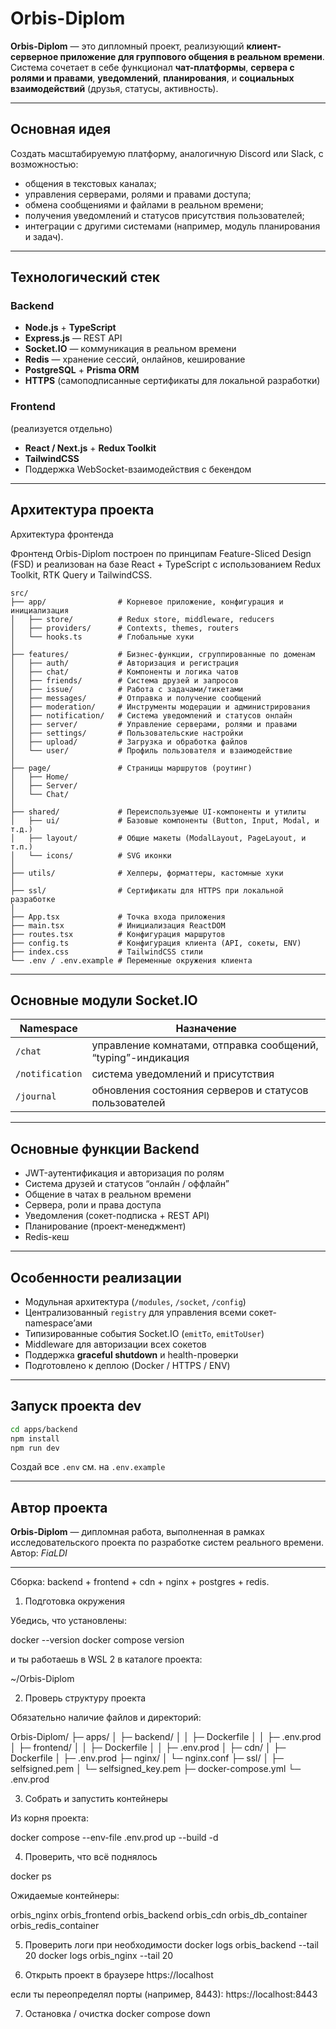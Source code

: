 # **Orbis-Diplom**

**Orbis-Diplom** — это дипломный проект, реализующий **клиент-серверное приложение для группового общения в реальном времени**.
Система сочетает в себе функционал **чат-платформы**, **сервера с ролями и правами**, **уведомлений**, **планирования**, и **социальных взаимодействий** (друзья, статусы, активность).

---

## Основная идея

Создать масштабируемую платформу, аналогичную Discord или Slack, с возможностью:

* общения в текстовых каналах;
* управления серверами, ролями и правами доступа;
* обмена сообщениями и файлами в реальном времени;
* получения уведомлений и статусов присутствия пользователей;
* интеграции с другими системами (например, модуль планирования и задач).

---

## Технологический стек

### **Backend**

* **Node.js** + **TypeScript**
* **Express.js** — REST API
* **Socket.IO** — коммуникация в реальном времени
* **Redis** — хранение сессий, онлайнов, кеширование
* **PostgreSQL** + **Prisma ORM**
* **HTTPS** (самоподписанные сертификаты для локальной разработки)

### **Frontend**

(реализуется отдельно)

* **React / Next.js** + **Redux Toolkit**
* **TailwindCSS** 
* Поддержка WebSocket-взаимодействия с бекендом

---

## Архитектура проекта
Архитектура фронтенда

Фронтенд Orbis-Diplom построен по принципам Feature-Sliced Design (FSD) и реализован на базе React + TypeScript с использованием Redux Toolkit, RTK Query и TailwindCSS.

```
src/
├── app/                # Корневое приложение, конфигурация и инициализация
│   ├── store/          # Redux store, middleware, reducers
│   ├── providers/      # Contexts, themes, routers
│   └── hooks.ts        # Глобальные хуки
│
├── features/           # Бизнес-функции, сгруппированные по доменам
│   ├── auth/           # Авторизация и регистрация
│   ├── chat/           # Компоненты и логика чатов
│   ├── friends/        # Система друзей и запросов
│   ├── issue/          # Работа с задачами/тикетами
│   ├── messages/       # Отправка и получение сообщений
│   ├── moderation/     # Инструменты модерации и администрирования
│   ├── notification/   # Система уведомлений и статусов онлайн
│   ├── server/         # Управление серверами, ролями и правами
│   ├── settings/       # Пользовательские настройки
│   ├── upload/         # Загрузка и обработка файлов
│   └── user/           # Профиль пользователя и взаимодействие
│
├── page/               # Страницы маршрутов (роутинг)
│   ├── Home/
│   ├── Server/
│   └── Chat/
│
├── shared/             # Переиспользуемые UI-компоненты и утилиты
│   ├── ui/             # Базовые компоненты (Button, Input, Modal, и т.д.)
│   ├── layout/         # Общие макеты (ModalLayout, PageLayout, и т.п.)
│   └── icons/          # SVG иконки
│
├── utils/              # Хелперы, форматтеры, кастомные хуки
│
├── ssl/                # Сертификаты для HTTPS при локальной разработке
│
├── App.tsx             # Точка входа приложения
├── main.tsx            # Инициализация ReactDOM
├── routes.tsx          # Конфигурация маршрутов
├── config.ts           # Конфигурация клиента (API, сокеты, ENV)
├── index.css           # TailwindCSS стили
└── .env / .env.example # Переменные окружения клиента
```

---

## Основные модули Socket.IO

| Namespace       | Назначение                                                   |
| --------------- | ------------------------------------------------------------ |
| `/chat`         | управление комнатами, отправка сообщений, “typing”-индикация |
| `/notification` | система уведомлений и присутствия                            |
| `/journal`      | обновления состояния серверов и статусов пользователей       |

---

## Основные функции Backend

* JWT-аутентификация и авторизация по ролям
* Система друзей и статусов “онлайн / оффлайн”
* Общение в чатах в реальном времени
* Сервера, роли и права доступа
* Уведомления (сокет-подписка + REST API)
* Планирование (проект-менеджмент)
* Redis-кеш

---

## Особенности реализации

* Модульная архитектура (`/modules`, `/socket`, `/config`)
* Централизованный `registry` для управления всеми сокет-namespace’ами
* Типизированные события Socket.IO (`emitTo`, `emitToUser`)
* Middleware для авторизации всех сокетов
* Поддержка **graceful shutdown** и health-проверки
* Подготовлено к деплою (Docker / HTTPS / ENV)

---

## Запуск проекта dev

```bash
cd apps/backend
npm install
npm run dev
```

Создай все `.env` см. на `.env.example`

---

## Автор проекта

**Orbis-Diplom** — дипломная работа, выполненная в рамках исследовательского проекта по разработке систем реального времени.
Автор: *FiaLDI*

---

Сборка: backend + frontend + cdn + nginx + postgres + redis.

1. Подготовка окружения

Убедись, что установлены:

docker --version
docker compose version


и ты работаешь в WSL 2 в каталоге проекта:

~/Orbis-Diplom


2. Проверь структуру проекта

Обязательно наличие файлов и директорий:

Orbis-Diplom/
├─ apps/
│  ├─ backend/
│  │   ├─ Dockerfile
│  │   ├─ .env.prod
│  ├─ frontend/
│  │   ├─ Dockerfile
│  │   ├─ .env.prod
│  ├─ cdn/
│      ├─ Dockerfile
│      ├─ .env.prod
├─ nginx/
│  └─ nginx.conf
├─ ssl/
│  ├─ selfsigned.pem
│  └─ selfsigned_key.pem
├─ docker-compose.yml
└─ .env.prod

3. Собрать и запустить контейнеры

Из корня проекта:

docker compose --env-file .env.prod up --build -d

4. Проверить, что всё поднялось

docker ps

Ожидаемые контейнеры:

orbis_nginx
orbis_frontend
orbis_backend
orbis_cdn
orbis_db_container
orbis_redis_container

5. Проверить логи при необходимости
docker logs orbis_backend --tail 20
docker logs orbis_nginx --tail 20

6. Открыть проект в браузере
https://localhost


если ты переопределял порты (например, 8443):
https://localhost:8443

7. Остановка / очистка
docker compose down